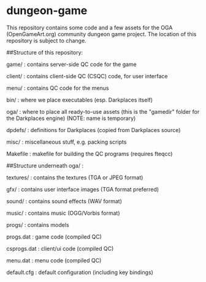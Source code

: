 dungeon-game
============

This repository contains some code and a few assets for the OGA
(OpenGameArt.org) community dungeon game project.  The location
of this repository is subject to change.

##Structure of this repository:

game/     : contains server-side QC code for the game

client/   : contains client-side QC (CSQC) code, for user interface

menu/     : contains QC code for the menus

bin/      : where we place executables (esp. Darkplaces itself)

oga/      : where to place all ready-to-use assets
            (this is the "gamedir" folder for the Darkplaces engine)
            (NOTE: name is temporary)
   
dpdefs/   : definitions for Darkplaces (copied from Darkplaces source)

misc/     : miscellaneous stuff, e.g. packing scripts

Makefile  : makefile for building the QC programs (requires fteqcc)


##Structure underneath oga/ :

textures/    : contains the textures  (TGA or JPEG format)

gfx/         : contains user interface images (TGA format preferred)

sound/       : contains sound effects  (WAV format)

music/       : contains music  (OGG/Vorbis format)

progs/       : contains models

progs.dat    : game code (compiled QC)

csprogs.dat  : client/ui code (compiled QC)

menu.dat     : menu code (compiled QC)

default.cfg  : default configuration (including key bindings)

